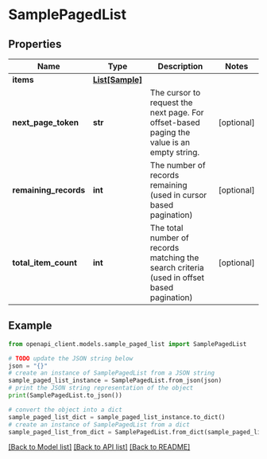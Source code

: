 # SamplePagedList


## Properties

Name | Type | Description | Notes
------------ | ------------- | ------------- | -------------
**items** | [**List[Sample]**](Sample.md) |  | 
**next_page_token** | **str** | The cursor to request the next page. For offset-based paging the value is an empty string. | [optional] 
**remaining_records** | **int** | The number of records remaining (used in cursor based pagination) | [optional] 
**total_item_count** | **int** | The total number of records matching the search criteria (used in offset based pagination) | [optional] 

## Example

```python
from openapi_client.models.sample_paged_list import SamplePagedList

# TODO update the JSON string below
json = "{}"
# create an instance of SamplePagedList from a JSON string
sample_paged_list_instance = SamplePagedList.from_json(json)
# print the JSON string representation of the object
print(SamplePagedList.to_json())

# convert the object into a dict
sample_paged_list_dict = sample_paged_list_instance.to_dict()
# create an instance of SamplePagedList from a dict
sample_paged_list_from_dict = SamplePagedList.from_dict(sample_paged_list_dict)
```
[[Back to Model list]](../README.md#documentation-for-models) [[Back to API list]](../README.md#documentation-for-api-endpoints) [[Back to README]](../README.md)


